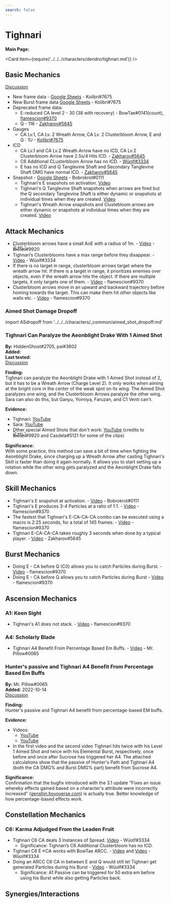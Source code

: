 ```yaml
---
search: false
---
```


# Tighnari

**Main Page:**

<Card item={require('../../../characters/dendro/tighnari.md')} />

## Basic Mechanics

[Discussion](https://tickets.deeznuts.moe/transcripts/tighnari-basic-mechanics)

* New frame data - [Google Sheets](https://docs.google.com/spreadsheets/d/1rECAO_yOwB4sDJ70z75pJr6fQsQjx5kgsOWtylcAGLk/edit?usp=sharing) - Kolibri\#7675
* New Burst frame data [Google Sheets](https://docs.google.com/spreadsheets/d/1zCwdd6_KYFqMD4OQ_llGLdDshoZTu_1pmAMysxGDQvs/edit?usp=sharing) - Kolibri\#7675
* Deprecated frame data:
  * E-reduced CA level 2 - 30 \(38 with recovery\) - BowTae#0141(count), [flamescion#9370](https://www.youtube.com/watch?v=sG-hT06nSG0)
  * Q - 116 - [Zakharov#5645](https://youtu.be/jZNdJEjbJUQ)
* Gauges
  * CA Lv.1, CA Lv. 2 Wreath Arrow, CA Lv. 2 Clusterbloom Arrow, E and Q : 1U - [Kolibri#7675](https://www.youtube.com/watch?v=RhUVsQKUGis)
* ICD
  * CA Lv.1 and CA Lv.2 Wreath Arrow have no ICD, CA Lv.2 Clusterbloom Arrow have 2.5s/4 Hits ICD. - [Zakharov#5645](https://www.youtube.com/watch?v=jZNdJEjbJUQ) 
  * C6 Additional CLusterbloom Arrow has no ICD. - [Wüolf#3334](https://youtu.be/7LZAN_K2eZg)
  * E has no ICD and Q Tanglevine Shaft and Secondary Tanglevine Shaft DMG have normal ICD. - [Zakharov#5645](https://www.youtube.com/watch?v=jZNdJEjbJUQ) 
* Snapshot - [Google Sheets](https://docs.google.com/spreadsheets/d/1M2nTLogzYd2o4ZLkYEkzfovwiTznQOB5ujWuMlQbE0k/edit?usp=sharing) - Bobrokrot#0111
  * Tighnari's E snapshots on activation. [Video](https://youtu.be/NILZic2btMk)
  * Tighnari's Q Tanglevine Shaft snapshots when arrows are fired but the Q secondary Tanglevine Shaft is either dynamic or snapshots at individual times when they are created. [Video](https://youtu.be/3ofPtiemJqk)
  * Tighnari's Wreath Arrow snapshots and Clustebloom arrows are either dynamic or snapshots at individual times when they are created. [Video](https://youtu.be/ZMowzpLubVc)

## Attack Mechanics

* Clusterbloom arrows have a small AoE with a radius of 1m. - [Video](https://youtu.be/7cPd0ySqmUI) - f̸̒͂ỏ̶̂o̵͌̚s̶͊̏h̷̤̀ḯ̴̊#9920
* Tighnari’s Clusterblooms have a max range before they disappear. - [Video](https://youtu.be/nXZ0qsLbfco) - Wüolf#3334
* If there is no target in range, clusterbloom arrows target where the wreath arrow hit. If there is a target in range, it prioritizes enemies over objects, even if the wreath arrow hits the object. If there are multiple targets, it only targets one of them. - [Video](https://youtu.be/WsiBn6Wzk78) - flamescion#9370
* Clusterbloom arrows move in an upward and backward trajectory before homing towards the target. This can make them hit other objects like walls etc. - [Video](https://youtu.be/6rJq2vqFJHo) - flamescion#9370

### Aimed Shot Damage Dropoff

import ASdropoff from '../../../characters/_common/aimed_shot_dropoff.md'

<ASdropoff />

### Tighnari Can Paralyze the Aeonblight Drake With 1 Aimed Shot

**By:** HiddenGhost\#2705, pai\#3602  
**Added:** <Version date="2022-12-17" />  
**Last tested:** <VersionHl date="2022-12-12" />  
[Discussion](https://tickets.deeznuts.moe/transcripts/special-aimed-shots-vs-aeonblight-drake-weak-spots)  

**Finding:**  
Tighnari can paralyze the Aeonblight Drake with 1 Aimed Shot instead of 2, but it has to be a Wreath Arrow (Charge Level 2). It only works when aiming at the bright core in the center of the weak spot on its wing. The Aimed Shot paralyzes one wing, and the Clusterbloom Arrows paralyze the other wing. Sara can also do this, but Ganyu, Yoimiya, Faruzan, and C1 Venti can't.  

**Evidence:**  
* Tighnari: [YouTube](https://youtu.be/DYvBTE4ecno)
* Sara: [YouTube](https://youtu.be/fkEKS7qnv8I)
* Other special Aimed Shots that don't work: [YouTube](https://youtu.be/KBiE-nOrsCM) (credits to f̸̒͂ỏ̶̂o̵͌̚s̶͊̏h̷̤̀ḯ̴̊\#9920 and Casdela\#5121 for some of the clips)

**Significance:**  
With some practice, this method can save a bit of time when fighting the Aeonblight Drake, since charging up a Wreath Arrow after casting Tighnari's Skill is faster than doing it again normally. It allows you to start setting up a rotation while the other wing gets paralyzed and the Aeonblight Drake falls down.  

## Skill Mechanics

* Tighnari's E snapshot at activation. - [Video](https://youtu.be/NILZic2btMk) - Bobrokrot#0111
* Tighnari's E produces 3-4 Particles at a ratio of 1:1. - [Video](https://youtu.be/9rDMqveXeT8) - flamescion#9370
* The fastest that Tighnari's E-CA-CA-CA combo can be executed using a macro is 2:25 seconds, for a total of 145 frames. - [Video](https://www.youtube.com/watch?v=sG-hT06nSG0) - flamescion#9370
* Tighnari E-CA-CA-CA takes roughly 3 seconds when done by a typical player. - [Video](https://youtu.be/iTZ1ISVK75M) - Zakharov#5645

## Burst Mechanics

* Doing E - CA before Q (C0) allows you to catch Particles during Burst. - [Video](https://www.youtube.com/watch?v=q6ibUnVWmzc) - flamescion#9370
* Doing E - CA before Q allows you to catch Particles during Burst - [Video](https://youtu.be/q6ibUnVWmzc) - flamescion#9370

## Ascension Mechanics

### A1: Keen Sight

* Tighnari's A1 does not stack. - [Video](https://youtu.be/ZR9IaTEzlBs) - flamescion#9370

### A4: Scholarly Blade

* Tighnari A4 Benefit From Percentage Based Em Buffs. - [Video](https://youtu.be/8B1b_RBUpt0) - Mr. Pillow\#0065  

### Hunter's passive and Tighnari A4 Benefit From Percentage Based Em Buffs

**By:** Mr. Pillow\#0065  
**Added:** 2022-10-14  
[Discussion](https://tickets.deeznuts.moe/transcripts/hunters-passive-and-tighnari-a4-benefit-from-percentage-based-em-buffs)

**Finding:**  
Hunter's passive and Tighnari A4 benefit from percentage-based EM buffs.  
  
**Evidence:**  
* Videos:
  * [YouTube](https://youtu.be/8B1b_RBUpt0)
  * [YouTube](https://youtu.be/B5Tk_QpyO_Y)  
* In the first video and the second video Tighnari hits twice with his Level 1 Aimed Shot and twice with his Elemental Burst, respectively, once before and once after Sucrose has triggered her A4. The attached calculations show that the passive of Hunter's Path and Tighnari A4 (both the CA DMG% and Burst DMG% part) benefit from Sucrose A4.  
  
**Significance:**  
Confirmation that the bugfix introduced with the 3.1 update "Fixes an issue whereby effects gained based on a character's attribute were incorrectly increased" ([genshin.hoyoverse.com](https://genshin.hoyoverse.com/en/news/detail/2428)) is actually true. Better knowledge of how percentage-based effects work.

## Constellation Mechanics

### C6: Karma Adjudged From the Leaden Fruit

* Tighnari C6 CA deals 3 Instances of Spread. [Video](https://youtu.be/7LZAN_K2eZg) - Wüolf#3334
  * Significance: Tighnari’s C6 Additional Clusterbloom has no ICD.
* Tighnari C6 E->CA works with BowTae ARCC. - [Video](https://youtu.be/jWCpmgLob60) and [Video](https://youtu.be/kshgOpyCbAw) - Wüolf#3334
* Doing an ARCC C6 CA in between E and Q would still let Tighnari get generated Particles during his Burst - [Video](https://youtu.be/4m9d5rJAlj0) - Wüolf#3334
  * Significance: A1 Passive can be triggered for 50 extra em before using his Burst while also getting Particles back.

## Synergies/Interactions
